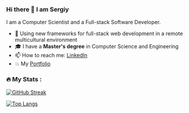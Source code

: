 ### Hi there 👋 I am Sergiy
I am a Computer Scientist and a Full-stack Software Developer.

- 🌱 Using new frameworks for full-stack web development in a remote multicultural environment
- 🎓 I have a **Master's degree** in Computer Science and Engineering
- 📫 How to reach me: [LinkedIn](https://www.linkedin.com/in/sergskol/)
- 💥 My [Portfolio](https://sergskol.github.io/Portfolio/)

### :fire: My Stats :
[![GitHub Streak](http://github-readme-streak-stats.herokuapp.com?user=sergskol&theme=dark&background=000000)](https://git.io/streak-stats)

[![Top Langs](https://github-readme-stats.vercel.app/api/top-langs/?username=sergskol&layout=compact&theme=vision-friendly-dark)](https://github.com/sergskol/github-readme-stats)
